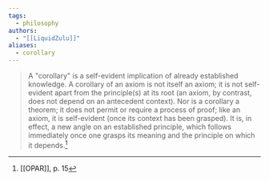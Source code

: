 ```yaml
---
tags:
  - philosophy
authors:
  - "[[LiquidZulu]]"
aliases:
  - corollary
---
```


>A "corollary" is a self-evident implication of already established knowledge. A corollary of an axiom is not itself an axiom; it is not self-evident apart from the principle(s) at its root (an axiom, by contrast, does not depend on an antecedent context). Nor is a corollary a theorem; it does not permit or require a process of proof; like an axiom, it is self-evident (once its context has been grasped). It is, in effect, a new angle on an established principle, which follows immediately once one grasps its meaning and the principle on which it depends.[^1]

[^1]: [[OPAR]], p. 15